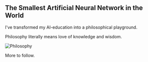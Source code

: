 ## The Smallest Artificial Neural Network in the World

I've transformed my AI-education into a philosophical playground.

Philosophy literally means love of knowledge and wisdom.

![Philosophy](https://github.com/user-attachments/assets/ab069cd2-d69c-47bd-b89c-0d994ce400bb)

More to follow.
